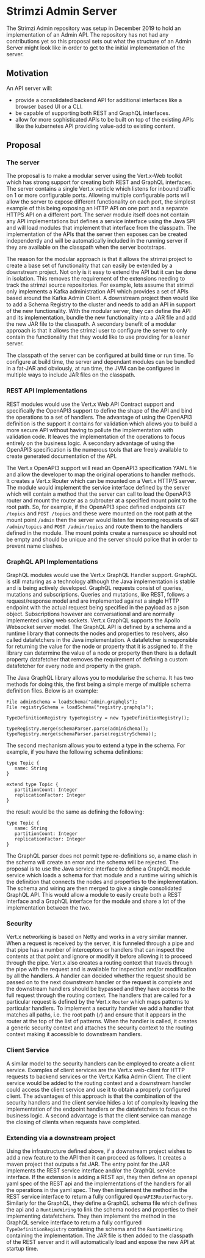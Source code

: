 # Strimzi Admin Server

The Strimzi Admin repository was setup in December 2019 to hold an implementation of an Admin API. The repository has not had any contributions yet so this proposal sets out what the structure of an Admin Server might look like in order to get to the initial implementation of the server.

## Motivation

An API server will:
* provide a consolidated backend API for additional interfaces like a browser based UI or a CLI.
* be capable of supporting both REST and GraphQL interfaces.
* allow for more sophisticated APIs to be built on top of the existing APIs like the kubernetes API providing value-add to existing content.

## Proposal

### The server
The proposal is to make a modular server using the Vert.x-Web toolkit which has strong support for creating both REST and GraphQL interfaces.
The server contains a single Vert.x verticle which listens for inbound traffic on 1 or more configurable ports.
Allowing multiple configurable ports will allow the server to expose different functionality on each port, the simplest example of this being exposing an HTTP API on one port and a separate HTTPS API on a different port.
The server module itself does not contain any API implementations but defines a service interface using the Java SPI and will load modules that implement that interface from the classpath.
The implementation of the APIs that the server then exposes can be created independently and will be automatically included in the running server if they are available on the classpath when the server bootstraps.

The reason for the modular approach is that it allows the strimzi project to create a base set of functionality that can easily be extended by a downstream project.
Not only is it easy to extend the API but it can be done in isolation.
This removes the requirement of the extensions needing to track the strimzi source repositories.
For example, lets assume that strimzi only implements a Kafka administration API which provides a set of APIs based around the Kafka Admin Client.
A downstream project then would like to add a Schema Registry to the cluster and needs to add an API in support of the new functionality.
With the modular server, they can define the API and its implementation, bundle the new functionality into a JAR file and add the new JAR file to the classpath.
A secondary benefit of a modular approach is that it allows the strimzi user to configure the server to only contain the functionality that they would like to use providing for a leaner server.

The classpath of the server can be configured at build time or run time.
To configure at build time, the server and dependant modules can be bundled in a fat-JAR and obviously, at run time, the JVM can be configured in multiple ways to include JAR files on the classpath.

### REST API Implementations
REST modules would use the Vert.x Web API Contract support and specifically the OpenAPI3 support to define the shape of the API and bind the operations to a set of handlers.
The advantage of using the OpenAPI3 definition is the support it contains for validation which allows you to build a more secure API without having to pollute the implementation with validation code.
It leaves the implementation of the operations to focus entirely on the business logic.
A secondary advantage of using the OpenAPI3 specification is the numerous tools that are freely available to create generated documentation of the API.
 
The Vert.x OpenAPI3 support will read an OpenAPI3 specification YAML file and allow the developer to map the original operations to handler methods.
It creates a Vert.x Router which can be mounted on a Vert.x HTTP/S server.
The module would implement the service interface defined by the server which will contain a method that the server can call to load the OpenAPI3 router and mount the router as a subrouter at a specified mount point to the root path.
So, for example, if the OpenAPI3 spec defined endpoints `GET /topics` and `POST /topics` and these were mounted on the root path at the mount point `/admin` then the server would listen for incoming requests of `GET /admin/topics` and `POST /admin/topics` and route them to the handlers defined in the module.
The mount points create a namespace so should not be empty and should be unique and the server should police that in order to prevent name clashes.  

### GraphQL API Implementations
GraphQL modules would use the Vert.x GraphQL Handler support.
GraphQL is still maturing as a technology although the Java implementation is stable and is being actively developed.
GraphQL requests consist of queries, mutations and subscriptions.
Queries and mutations, like REST, follows a request/response model and are implemented against a single HTTP endpoint with the actual request being specified in the payload as a json object.
Subscriptions however are conversational and are normally implemented using web sockets.
Vert.x GraphQL supports  the Apollo Websocket server model.
The GraphQL API is defined by a schema and a runtime library that connects the nodes and properties to resolvers, also called datafetchers in the Java implementation.
A datafetcher is responsible for returning the value for the node or property that it is assigned to.
If the library can determine the value of a node or property then there is a default property datafetcher that removes the requirement of defining a custom datafetcher for every node and property in the graph.

The Java GraphQL library allows you to modularise the schema.
It has two methods for doing this, the first being a simple merge of multiple schema definition files.
Below is an example:
```
File adminSchema = loadSchema("admin.graphqls");
File registrySchema = loadSchema("registry.graphqls");

TypeDefinitionRegistry typeRegistry = new TypeDefinitionRegistry();

typeRegistry.merge(schemaParser.parse(adminSchema));
typeRegistry.merge(schemaParser.parse(registrySchema));
``` 
The second mechanism allows you to extend a type in the schema.
For example, if you have the following schema definitions:
```
type Topic {
   name: String
}

extend type Topic {
   partitionCount: Integer
   replicationFactor: Integer
}
```
the result would be the same as defining the following:
```
type Topic {
   name: String
   partitionCount: Integer
   replicationFactor: Integer
}
```
The GraphQL parser does not permit type re-definitions so, a name clash in the schema will create an error and the schema will be rejected.
The proposal is to use the Java service interface to define a GraphQL module service which loads a schema for that module and a runtime wiring which is the definition that connects the nodes and properties to the implementation.
The schema and wiring are then merged to give a single consolidated GraphQL API.
This would allow a module to easily create both a REST interface and a GraphQL interface for the module and share a lot of the implementation between the two. 

### Security
Vert.x networking is based on Netty and works in a very similar manner.
When a request is received by the server, it is funneled through a pipe and that pipe has a number of interceptors or handlers that can inspect the contents at that point and ignore or modify it before allowing it to proceed through the pipe.
Vert.x also creates a routing context that travels through the pipe with the request and is available for inspection and/or modification by all the handlers.
A handler can decided whether the request should be passed on to the next downstream handler or the request is complete and the downstream handlers should be bypassed and they have access to the full request through the routing context.
The handlers that are called for a particular request is defined by the Vert.x `Router` which maps patterns to particular handlers.
To implement a security handler we add a handler that matches all paths, i.e. the root path (`/`) and ensure that it appears in the router at the top of the list of patterns.
When the handler is called, it creates a generic security context and attaches the security context to the routing context making it accessible to downstream handlers.   

### Client Service
A similar model to the security handlers can be employed to create a client service.
Examples of client services are the Vert.x web-client for HTTP requests to backend services or the Vert.x Kafka Admin Client.
The client service would be added to the routing context and a downstream handler could access the client service and use it to obtain a properly configured client.
The advantages of this approach is that the combination of the security handlers and the client service hides a lot of complexity leaving the implementation of the endpoint handlers or the datafetchers to focus on the business logic.
A second advantage is that the client service can manage the closing of clients when requests have completed.

### Extending via a downstream project
Using the infrastructure defined above, if a downstream project wishes to add a new feature to the API then it can proceed as follows.
It creates a maven project that outputs a fat JAR.
The entry point for the JAR implements the REST service interface and/or the GraphQL service interface.
If the extension is adding a REST api, they then define an openapi yaml spec of the REST api and the implementations of the handlers for all the operations in the yaml spec.
They then implement the method in the REST service interface to return a fully configured `OpenAPI3RouterFactory`.
Similarly for the GraphQL, they define a GraphQL schema file which defines the api and a `RuntimeWiring` to link the schema nodes and properties to their implementing datafetchers.
They then implement the method in the GraphQL service interface to return a fully configured `TypeDefinitionRegistry` containing the schema and the `RuntimeWiring` containing the implementation.
The JAR file is then added to the classpath of the REST server and it will automatically load and expose the new API at startup time.